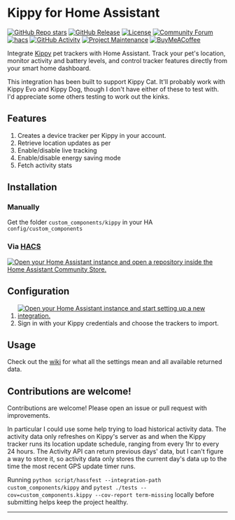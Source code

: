 # Kippy for Home Assistant

[![GitHub Repo stars][stars-shield]][stars]
[![GitHub Release][releases-shield]][releases]
[![License][license-shield]](LICENSE)
[![Community Forum][community-shield]][community]
[![hacs][hacsbadge]][hacs]
[![GitHub Activity][commits-shield]][commits]
[![Project Maintenance][maintenance-shield]][user_profile]
[![BuyMeACoffee][bmc-shield]][bmc]

Integrate [Kippy](https://www.kippy.eu/) pet trackers with Home Assistant. Track your pet's location, monitor activity and battery levels, and control tracker features directly from your smart home dashboard.

This integration has been built to support Kippy Cat. It'll probably work with Kippy Evo and Kippy Dog, though I don't have either of these to test with. I'd appreciate some others testing to work out the kinks.

## Features

1. Creates a device tracker per Kippy in your account.
2. Retrieve location updates as per
3. Enable/disable live tracking
4. Enable/disable energy saving mode
5. Fetch activity stats

## Installation

### Manually

Get the folder `custom_components/kippy` in your HA `config/custom_components`

### Via [HACS](https://hacs.xyz/)

<a href="https://my.home-assistant.io/redirect/hacs_repository/?owner=ThomasHFWright&repository=kippy-homeassistant-hacs&category=integration" target="_blank"><img src="https://my.home-assistant.io/badges/hacs_repository.svg" alt="Open your Home Assistant instance and open a repository inside the Home Assistant Community Store." /></a>

## Configuration

1. <a href="https://my.home-assistant.io/redirect/config_flow_start/?domain=kippy" target="_blank"><img src="https://my.home-assistant.io/badges/config_flow_start.svg" alt="Open your Home Assistant instance and start setting up a new integration." /></a>
2. Sign in with your Kippy credentials and choose the trackers to import.

## Usage

Check out the [wiki](https://github.com/ThomasHFWright/kippy-homeassistant/wiki) for what all the settings mean and all available returned data.

## Contributions are welcome!

Contributions are welcome! Please open an issue or pull request with improvements.

In particular I could use some help trying to load historical activity data. The activity data only refreshes on Kippy's server as and when the Kippy tracker runs its location update schedule, ranging from every 1hr to every 24 hours. The Activity API can return previous days' data, but I can't figure a way to store it, so activity data only stores the current day's data up to the time the most recent GPS update timer runs.

Running `python script/hassfest --integration-path custom_components/kippy` and `pytest ./tests --cov=custom_components.kippy --cov-report term-missing` locally before submitting helps keep the project healthy.

---

[commits-shield]: https://img.shields.io/github/commit-activity/y/ThomasHFWright/kippy-homeassistant-hacs.svg
[commits]: https://github.com/ThomasHFWright/kippy-homeassistant-hacs/commits/main
[hacs]: https://hacs.xyz
[hacsbadge]: https://img.shields.io/badge/HACS-Custom-orange.svg
[license-shield]: https://img.shields.io/github/license/ThomasHFWright/kippy-homeassistant-hacs.svg
[maintenance-shield]: https://img.shields.io/badge/maintainer-%40ThomasHFWright-blue.svg
[releases-shield]: https://img.shields.io/github/v/release/ThomasHFWright/kippy-homeassistant-hacs.svg
[community-shield]: https://img.shields.io/badge/community-forum-blue.svg
[community]: https://community.home-assistant.io/t/kippy-pet-gps-tracker-custom-integration/933073
[releases]: https://github.com/ThomasHFWright/kippy-homeassistant-hacs/releases
[user_profile]: https://github.com/ThomasHFWright
[integration_blueprint]: https://github.com/custom-components/integration_blueprint
[stars-shield]: https://img.shields.io/github/stars/ThomasHFWright/kippy-homeassistant-hacs.svg
[stars]: https://github.com/ThomasHFWright/kippy-homeassistant-hacs/stargazers
[bmc-shield]: https://img.shields.io/badge/Buy%20Me%20a%20Coffee-donate-yellow.svg?logo=buy-me-a-coffee
[bmc]: https://buymeacoffee.com/thomashfwright
